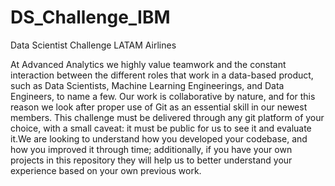 # DS_Challenge_IBM
Data Scientist Challenge LATAM Airlines

At Advanced Analytics we highly value teamwork and the constant interaction between the different roles that work in a data-based product, such as Data Scientists, Machine Learning Engineerings, and Data Engineers, to name a few. Our work is collaborative by nature, and for this reason we look after proper use of Git as an essential skill in our newest members. This challenge must be delivered through any git platform of your choice, with a small caveat: it must be public for us to see it and evaluate it.We are looking to understand how you developed your codebase, and how you improved it through time; additionally, if you have your own projects in this repository they will help us to better understand your experience based on your own previous work.
